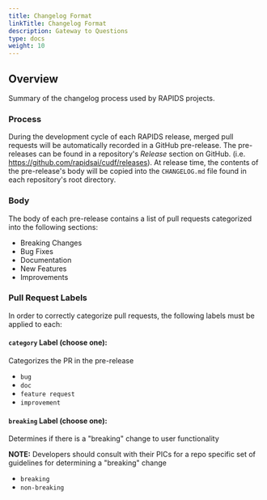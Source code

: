 ```yaml
---
title: Changelog Format
linkTitle: Changelog Format
description: Gateway to Questions
type: docs
weight: 10
---
```



## Overview

Summary of the changelog process used by RAPIDS projects.

### Process

During the development cycle of each RAPIDS release, merged pull requests will be automatically recorded in a GitHub pre-release. The pre-releases can be found in a repository's _Release_ section on GitHub. (i.e. <https://github.com/rapidsai/cudf/releases>). At release time, the contents of the pre-release's body will be copied into the `CHANGELOG.md` file found in each repository's root directory.

### Body

The body of each pre-release contains a list of pull requests categorized into the following sections:

- Breaking Changes
- Bug Fixes
- Documentation
- New Features
- Improvements

### Pull Request Labels

In order to correctly categorize pull requests, the following labels must be applied to each:

#### `category` Label (choose one):

Categorizes the PR in the pre-release

- `bug`
- `doc`
- `feature request`
- `improvement`

#### `breaking` Label (choose one):

Determines if there is a "breaking" change to user functionality

**NOTE:** Developers should consult with their PICs for a repo specific set of guidelines for determining a "breaking" change

- `breaking`
- `non-breaking`
